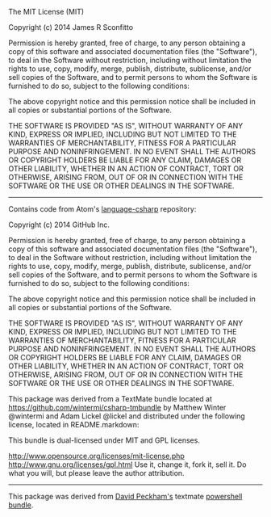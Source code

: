 The MIT License (MIT)

Copyright (c) 2014 James R Sconfitto

Permission is hereby granted, free of charge, to any person obtaining a copy of this software and associated documentation files (the "Software"), to deal in the Software without restriction, including without limitation the rights to use, copy, modify, merge, publish, distribute, sublicense, and/or sell copies of the Software, and to permit persons to whom the Software is furnished to do so, subject to the following conditions:

The above copyright notice and this permission notice shall be included in all copies or substantial portions of the Software.

THE SOFTWARE IS PROVIDED "AS IS", WITHOUT WARRANTY OF ANY KIND, EXPRESS OR IMPLIED, INCLUDING BUT NOT LIMITED TO THE WARRANTIES OF MERCHANTABILITY, FITNESS FOR A PARTICULAR PURPOSE AND NONINFRINGEMENT. IN NO EVENT SHALL THE AUTHORS OR COPYRIGHT HOLDERS BE LIABLE FOR ANY CLAIM, DAMAGES OR OTHER LIABILITY, WHETHER IN AN ACTION OF CONTRACT, TORT OR OTHERWISE, ARISING FROM, OUT OF OR IN CONNECTION WITH THE SOFTWARE OR THE USE OR OTHER DEALINGS IN THE SOFTWARE.

---

Contains code from Atom's [language-csharp](https://github.com/atom/language-csharp) repository:

Copyright (c) 2014 GitHub Inc.

Permission is hereby granted, free of charge, to any person obtaining a copy of this software and associated documentation files (the "Software"), to deal in the Software without restriction, including without limitation the rights to use, copy, modify, merge, publish, distribute, sublicense, and/or sell copies of the Software, and to permit persons to whom the Software is furnished to do so, subject to the following conditions:

The above copyright notice and this permission notice shall be included in all copies or substantial portions of the Software.

THE SOFTWARE IS PROVIDED "AS IS", WITHOUT WARRANTY OF ANY KIND, EXPRESS OR IMPLIED, INCLUDING BUT NOT LIMITED TO THE WARRANTIES OF MERCHANTABILITY, FITNESS FOR A PARTICULAR PURPOSE AND NONINFRINGEMENT. IN NO EVENT SHALL THE AUTHORS OR COPYRIGHT HOLDERS BE LIABLE FOR ANY CLAIM, DAMAGES OR OTHER LIABILITY, WHETHER IN AN ACTION OF CONTRACT, TORT OR OTHERWISE, ARISING FROM, OUT OF OR IN CONNECTION WITH THE SOFTWARE OR THE USE OR OTHER DEALINGS IN THE SOFTWARE.

This package was derived from a TextMate bundle located at https://github.com/wintermi/csharp-tmbundle by Matthew Winter @wintermi and Adam Lickel @lickel and distributed under the following license, located in README.markdown:

This bundle is dual-licensed under MIT and GPL licenses.

http://www.opensource.org/licenses/mit-license.php
http://www.gnu.org/licenses/gpl.html
Use it, change it, fork it, sell it. Do what you will, but please leave the author attribution.

---

This package was derived from [David Peckham's](https://github.com/davidpeckham) textmate [powershell bundle](https://github.com/davidpeckham/powershell.tmbundle).
